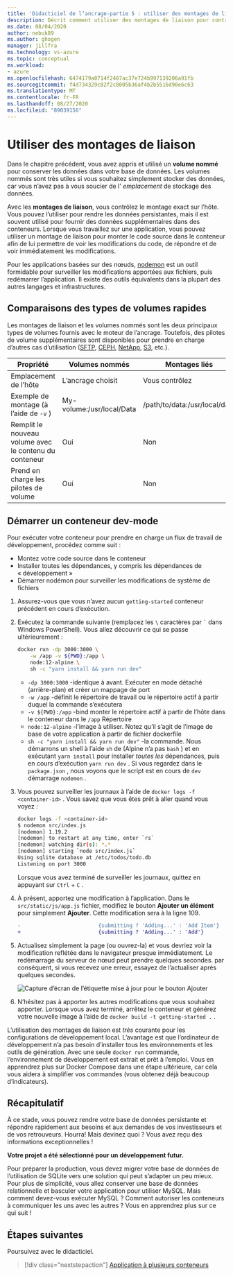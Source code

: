 ```yaml
---
title: 'Didacticiel de l’ancrage-partie 5 : utiliser des montages de liaison'
description: Décrit comment utiliser des montages de liaison pour contrôler le point de montage sur l’hôte.
ms.date: 08/04/2020
author: nebuk89
ms.author: ghogen
manager: jillfra
ms.technology: vs-azure
ms.topic: conceptual
ms.workload:
- azure
ms.openlocfilehash: 6474179a0714f2407ac37e724b997139206a91fb
ms.sourcegitcommit: f4d734329c82f2c8005b36af4b2b5516d90e6c63
ms.translationtype: MT
ms.contentlocale: fr-FR
ms.lasthandoff: 08/27/2020
ms.locfileid: "89039156"
---
```

# <a name="use-bind-mounts"></a>Utiliser des montages de liaison

Dans le chapitre précédent, vous avez appris et utilisé un **volume nommé** pour conserver les données dans votre base de données. Les volumes nommés sont très utiles si vous souhaitez simplement stocker des données, car vous n’avez pas à vous soucier de l' *emplacement* de stockage des données.

Avec les **montages de liaison**, vous contrôlez le montage exact sur l’hôte. Vous pouvez l’utiliser pour rendre les données persistantes, mais il est souvent utilisé pour fournir des données supplémentaires dans des conteneurs. Lorsque vous travaillez sur une application, vous pouvez utiliser un montage de liaison pour monter le code source dans le conteneur afin de lui permettre de voir les modifications du code, de répondre et de voir immédiatement les modifications.

Pour les applications basées sur des nœuds, [nodemon](https://npmjs.com/package/nodemon) est un outil formidable pour surveiller les modifications apportées aux fichiers, puis redémarrer l’application. Il existe des outils équivalents dans la plupart des autres langages et infrastructures.

## <a name="quick-volume-type-comparisons"></a>Comparaisons des types de volumes rapides

Les montages de liaison et les volumes nommés sont les deux principaux types de volumes fournis avec le moteur de l’ancrage. Toutefois, des pilotes de volume supplémentaires sont disponibles pour prendre en charge d’autres cas d’utilisation ([SFTP](https://github.com/vieux/docker-volume-sshfs), [CEPH](https://ceph.com/geen-categorie/getting-started-with-the-docker-rbd-volume-plugin/), [NetApp](https://netappdvp.readthedocs.io/en/stable/), [S3](https://github.com/elementar/docker-s3-volume), etc.).

| Propriété | Volumes nommés | Montages liés |
| -------- | ------------- | ----------- |
| Emplacement de l’hôte | L’ancrage choisit | Vous contrôlez |
| Exemple de montage (à l’aide de `-v` ) | My-volume:/usr/local/Data | /path/to/data:/usr/local/data |
| Remplit le nouveau volume avec le contenu du conteneur | Oui | Non |
| Prend en charge les pilotes de volume | Oui | Non |

## <a name="start-a-dev-mode-container"></a>Démarrer un conteneur dev-mode

Pour exécuter votre conteneur pour prendre en charge un flux de travail de développement, procédez comme suit :

- Montez votre code source dans le conteneur
- Installer toutes les dépendances, y compris les dépendances de « développement »
- Démarrer nodémon pour surveiller les modifications de système de fichiers

1. Assurez-vous que vous n’avez aucun `getting-started` conteneur précédent en cours d’exécution.

1. Exécutez la commande suivante (remplacez les ` \ ` caractères par `` ` `` dans Windows PowerShell). Vous allez découvrir ce qui se passe ultérieurement :

    ```bash
    docker run -dp 3000:3000 \
        -w /app -v ${PWD}:/app \
        node:12-alpine \
        sh -c "yarn install && yarn run dev"
    ```

    - `-dp 3000:3000` -identique à avant. Exécuter en mode détaché (arrière-plan) et créer un mappage de port
    - `-w /app` -définit le répertoire de travail ou le répertoire actif à partir duquel la commande s’exécutera
    - `-v ${PWD}:/app` -bind monter le répertoire actif à partir de l’hôte dans le conteneur dans le `/app` Répertoire
    - `node:12-alpine` -l’image à utiliser. Notez qu’il s’agit de l’image de base de votre application à partir de fichier dockerfile
    - `sh -c "yarn install && yarn run dev"` -la commande. Nous démarrons un shell à l’aide `sh` de (Alpine n’a pas `bash` ) et en exécutant `yarn install` pour installer *toutes les* dépendances, puis en cours d’exécution `yarn run dev` . Si vous regardez dans le `package.json` , nous voyons que le script est en cours de `dev` démarrage `nodemon` .

1. Vous pouvez surveiller les journaux à l’aide de `docker logs -f <container-id>` . Vous savez que vous êtes prêt à aller quand vous voyez :

    ```bash
    docker logs -f <container-id>
    $ nodemon src/index.js
    [nodemon] 1.19.2
    [nodemon] to restart at any time, enter `rs`
    [nodemon] watching dir(s): *.*
    [nodemon] starting `node src/index.js`
    Using sqlite database at /etc/todos/todo.db
    Listening on port 3000
    ```

    Lorsque vous avez terminé de surveiller les journaux, quittez en appuyant sur `Ctrl` + `C` .

1. À présent, apportez une modification à l’application. Dans le `src/static/js/app.js` fichier, modifiez le bouton **Ajouter un élément** pour simplement **Ajouter**. Cette modification sera à la ligne 109.

    ```diff
    -                         {submitting ? 'Adding...' : 'Add Item'}
    +                         {submitting ? 'Adding...' : 'Add'}
    ```

1. Actualisez simplement la page (ou ouvrez-la) et vous devriez voir la modification reflétée dans le navigateur presque immédiatement. Le redémarrage du serveur de nœud peut prendre quelques secondes. par conséquent, si vous recevez une erreur, essayez de l’actualiser après quelques secondes.

    ![Capture d’écran de l’étiquette mise à jour pour le bouton Ajouter](media/updated-add-button.png)

1. N’hésitez pas à apporter les autres modifications que vous souhaitez apporter. Lorsque vous avez terminé, arrêtez le conteneur et générez votre nouvelle image à l’aide de `docker build -t getting-started .` .

L’utilisation des montages de liaison est *très* courante pour les configurations de développement local. L’avantage est que l’ordinateur de développement n’a pas besoin d’installer tous les environnements et les outils de génération. Avec une seule `docker run` commande, l’environnement de développement est extrait et prêt à l’emploi. Vous en apprendrez plus sur Docker Compose dans une étape ultérieure, car cela vous aidera à simplifier vos commandes (vous obtenez déjà beaucoup d’indicateurs).

## <a name="recap"></a>Récapitulatif

À ce stade, vous pouvez rendre votre base de données persistante et répondre rapidement aux besoins et aux demandes de vos investisseurs et de vos retrouveurs. Hourra! Mais devinez quoi ? Vous avez reçu des informations exceptionnelles !

**Votre projet a été sélectionné pour un développement futur.**

Pour préparer la production, vous devez migrer votre base de données de l’utilisation de SQLite vers une solution qui peut s’adapter un peu mieux. Pour plus de simplicité, vous allez conserver une base de données relationnelle et basculer votre application pour utiliser MySQL. Mais comment devez-vous exécuter MySQL ? Comment autoriser les conteneurs à communiquer les uns avec les autres ? Vous en apprendrez plus sur ce qui suit !

## <a name="next-steps"></a>Étapes suivantes

Poursuivez avec le didacticiel.

> [!div class="nextstepaction"]
> [Application à plusieurs conteneurs](multi-container-apps.md)